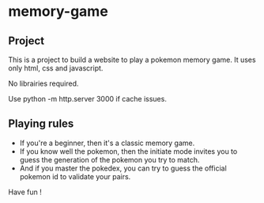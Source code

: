 # memory-game

## Project

This is a project to build a website to play a pokemon memory game.
It uses only html, css and javascript.

No librairies required.

Use python -m http.server 3000 if cache issues.

## Playing rules

- If you're a beginner, then it's a classic memory game.
- If you know well the pokemon, then the initiate mode invites you to guess the generation of the pokemon you try to match.
- And if you master the pokedex, you can try to guess the official pokemon id to validate your pairs.

Have fun !
